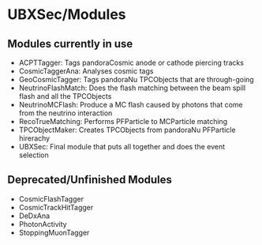 # UBXSec/Modules

## Modules currently in use
* ACPTTagger: Tags pandoraCosmic anode or cathode piercing tracks
* CosmicTaggerAna: Analyses cosmic tags 
* GeoCosmicTagger: Tags pandoraNu TPCObjects that are through-going
* NeutrinoFlashMatch: Does the flash matching between the beam spill flash and all the TPCObjects
* NeutrinoMCFlash: Produce a MC flash caused by photons that come from the neutrino interaction
* RecoTrueMatching: Performs PFParticle to MCParticle matching
* TPCObjectMaker: Creates TPCObjects from pandoraNu PFParticle hirerachy
* UBXSec: Final module that puts all together and does the event selection

## Deprecated/Unfinished Modules

* CosmicFlashTagger
* CosmicTrackHitTagger
* DeDxAna
* PhotonActivity
* StoppingMuonTagger


